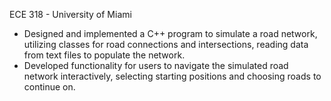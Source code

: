 ECE 318 - University of Miami
- Designed and implemented a C++ program to simulate a road network, utilizing classes for road connections and intersections, reading data from text files to populate the network.
- Developed functionality for users to navigate the simulated road network interactively, selecting starting positions and choosing roads to continue on.
